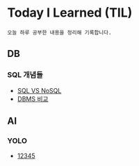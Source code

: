 # Today I Learned (TIL)
```
오늘 하루 공부한 내용을 정리해 기록합니다.
```
## DB
### SQL 개념들
- [SQL VS NoSQL](https://github.com/seonyong-kim/TIL/blob/main/DataBase/SQL%20%EA%B0%9C%EB%85%90%EB%93%A4/SQL%20VS%20NoSQL.md)
- [DBMS 비교](https://github.com/seonyong-kim/TIL/blob/main/DataBase/SQL%20%EA%B0%9C%EB%85%90%EB%93%A4/DBMS%20%EB%B9%84%EA%B5%90.md)
## AI
### YOLO
- [12345](https://github.com/seonyong-kim/TIL/blob/main/AI/YOLO/1.md)
